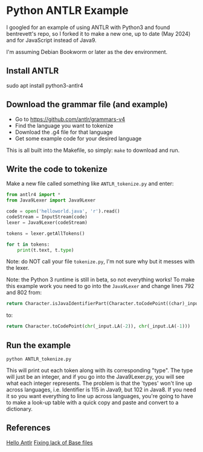 # Python ANTLR Example

I googled for an example of using ANTLR with Python3 and found bentrevett's
repo, so I forked it to make a new one, up to date (May 2024) and for
JavaScript instead of Java9.

I'm assuming Debian Bookworm or later as the dev environment.

## Install ANTLR

sudo apt install python3-antlr4

## Download the grammar file (and example)

- Go to <https://github.com/antlr/grammars-v4>
- Find the language you want to tokenize
- Download the .g4 file for that language
- Get some example code for your desired language

This is all built into the Makefile, so simply: `make` to download and run.

## Write the code to tokenize

Make a new file called something like `ANTLR_tokenize.py` and enter:

``` python
from antlr4 import *
from Java9Lexer import Java9Lexer

code = open('helloworld.java', 'r').read()
codeStream = InputStream(code)
lexer = Java9Lexer(codeStream)

tokens = lexer.getAllTokens()

for t in tokens:
    print(t.text, t.type)
```

Note: do NOT call your file `tokenize.py`, I'm not sure why but it messes with the lexer.

Note: the Python 3 runtime is still in beta, so not everything works! To make this example work you need to go into the `Java9Lexer` and change lines 792 and 802 from:

``` python
return Character.isJavaIdentifierPart(Character.toCodePoint((char)_input.LA(-2), (char)_input.LA(-1)))
```

to:

``` python
return Character.toCodePoint(chr(_input.LA(-2)), chr(_input.LA(-1)))
```

## Run the example

`python ANTLR_tokenize.py`

This will print out each token along with its corresponding "type". The type will just be an integer, and if you go into the Java9Lexer.py, you will see what each integer represents. The problem is that the 'types' won't line up across languages, i.e. Identifier is 115 in Java9, but 102 in Java8. If you need it so you want everything to line up across languages, you're going to have to make a look-up table with a quick copy and paste and convert to a dictionary.

## References

[Hello Antlr](https://yetanotherprogrammingblog.medium.com/antlr-with-python-974c756bdb1b)
[Fixing lack of Base files](https://stackoverflow.com/questions/77216117/antlr-not-generating-parserbase)
